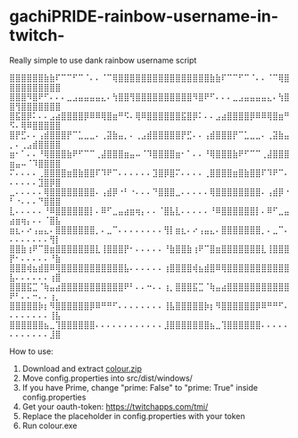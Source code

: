 # gachiPRIDE-rainbow-username-in-twitch-
Really simple to use dank rainbow username script 

⣿⣿⣿⣿⣿⣿⣷⣷⠏⠉⠉⠋⠉⠈⠄⠄⠈⠉⢿⣿⣿⣿⣿⣿⣿⣿⣿⣿⣿⣿⣿⣿⣿⣿⣿⣷⣷⠏⠉⠉⠋⠉⠈⠄⠄⠈⠉⢿⣿⣿⣿⣿⣿⣿⣿⣿⣿⣿ 
⣿⣿⣿⠻⣿⠟⠋⠄⠄⠄⣀⣠⣤⣤⣤⣤⣄⠄⢳⣿⣿⢻⣿⣿⣿⣿⣿⣿⣿⣿⣿⣿⠻⣿⠟⠋⠄⠄⠄⣀⣠⣤⣤⣤⣤⣄⠄⢳⣿⣿⢻⣿⣿⣿⣿⣿⣿⣿ 
⣿⣯⣿⡿⠅⠄⠄⣠⣴⣿⣿⣿⣿⡿⠿⠿⢿⣿⣶⠛⠫⠄⢿⠿⣿⣿⣿⣿⣿⣿⣯⣿⡿⠅⠄⠄⣠⣴⣿⣿⣿⣿⡿⠿⠿⢿⣿⣶⠛⠫⠄⢿⠿⣿⣿⣿⣿⣿ 
⣿⡟⣋⠄⠄⢠⣾⣿⣿⣿⡟⠉⣁⣀⣀⠄⢀⣽⣷⣤⡀⠄⢀⣠⣾⣿⣿⣿⣿⣿⡟⣋⠄⠄⢠⣾⣿⣿⣿⡟⠉⣁⣀⣀⠄⢀⣽⣷⣤⡀⠄⢀⣠⣾⣿⣿⣿⣿
⣶⠂⠁⠄⠄⠘⢿⣿⣿⣿⣷⠟⠋⠉⠉⢀⣼⣿⣿⣿⣶⣤⠤⠈⠹⣿⣿⣿⣿⣶⠂⠁⠄⠄⠘⢿⣿⣿⣿⣷⠟⠋⠉⠉⢀⣼⣿⣿⣿⣶⣤⠤⠈⠹⣿⣿⣿⣿  
⠍⠄⠄⠄⠄⢀⣿⣿⣿⣿⣶⣿⣷⣿⣿⠏⠹⠟⠉⠄⠄⠄⠄⠄⠄⣹⣿⡿⣿⠍⠄⠄⠄⠄⢀⣿⣿⣿⣿⣶⣿⣷⣿⣿⠏⠹⠟⠉⠄⠄⠄⠄⠄⠄⣹⣿⡿⣿
⣀⠄⠄⠄⠄⠄⢿⣿⣿⣿⣿⣿⣿⣿⣿⠄⢠⣾⡿⠐⠃⠐⠄⠄⠄⠙⣿⣿⣿⣀⠄⠄⠄⠄⠄⢿⣿⣿⣿⣿⣿⣿⣿⣿⠄⢠⣾⡿⠐⠃⠐⠄⠄⠄⠙⣿⣿⣿ 
⣇⠄⠄⠄⠄⠄⠘⠿⣿⣿⣿⣿⣿⣿⡇⠄⠿⠋⣀⣤⣴⣶⢶⡄⠄⠄⠈⣿⣧⣇⠄⠄⠄⠄⠄⠘⠿⣿⣿⣿⣿⣿⣿⡇⠄⠿⠋⣀⣤⣴⣶⢶⡄⠄⠄⠈⣿⣧ 
⣶⣆⠄⠔⢠⣤⣄⠄⣿⣿⣿⣿⣿⣿⣿⡀⠄⣀⠉⠄⠄⠄⠄⠄⠄⠄⠄⢻⡇⣶⣆⠄⠔⢠⣤⣄⠄⣿⣿⣿⣿⣿⣿⣿⡀⠄⣀⠉⠄⠄⠄⠄⠄⠄⠄⠄⢻⡇ 
⣿⣿⣷⢰⠟⠉⣿⣶⣿⣿⣿⣿⣿⣿⣿⣇⢸⣿⣿⣿⡟⠂⠄⠄⠄⠄⠄⠘⣷⣿⣿⣷⢰⠟⠉⣿⣶⣿⣿⣿⣿⣿⣿⣿⣇⢸⣿⣿⣿⡟⠂⠄⠄⠄⠄⠄⠘⣷
⣿⣿⣿⢾⣦⣾⣿⠿⢿⣿⣿⣿⣿⣿⣿⣿⣿⣿⣿⣿⣧⠄⠄⠄⠄⠄⠄⢰⣿⣿⣿⣿⢾⣦⣾⣿⠿⢿⣿⣿⣿⣿⣿⣿⣿⣿⣿⣿⣿⣧⠄⠄⠄⠄⠄⠄⢰⣿ 
⣿⣿⣿⣯⣉⠈⢷⣤⣴⣿⣿⣿⣿⣿⣿⣿⣿⣿⣿⣿⠟⠃⠄⠄⠒⠄⠄⢰⡀⣿⣿⣿⣯⣉⠈⢷⣤⣴⣿⣿⣿⣿⣿⣿⣿⣿⣿⣿⣿⠟⠃⠄⠄⠒⠄⠄⢰⡀ 
⣿⣿⣿⣿⣿⡷⡆⠻⣿⣿⣿⣿⣿⣿⡿⠿⠛⠛⠋⠄⠄⠄⠄⠄⠄⠄⠄⢸⣧⣿⣿⣿⣿⣿⡷⡆⠻⣿⣿⣿⣿⣿⣿⡿⠿⠛⠛⠋⠄⠄⠄⠄⠄⠄⠄⠄⢸⣧ 
⣿⣿⣿⣿⣿⣿⣦⣀⢹⣿⣿⣿⣿⣿⣿⠄⠄⠄⠄⠄⠄⠄⠄⠄⠄⠄⠄⣸⣿⣿⣿⣿⣿⣿⣿⣦⣀⢹⣿⣿⣿⣿⣿⣿⠄⠄⠄⠄⠄⠄⠄⠄⠄⠄⠄⠄⣸⣿ 
 

How to use:

1. Download and extract [colour.zip](https://github.com/WetTortoise/gachiPRIDE-rainbow-username-in-twitch-/releases/tag/v1.0)
2. Move config.properties into src/dist/windows/
3. If you have Prime, change "prime: False" to "prime: True" inside config.properties 
4. Get your oauth-token: https://twitchapps.com/tmi/
5. Replace the placeholder in config.properties with your token
6. Run colour.exe
